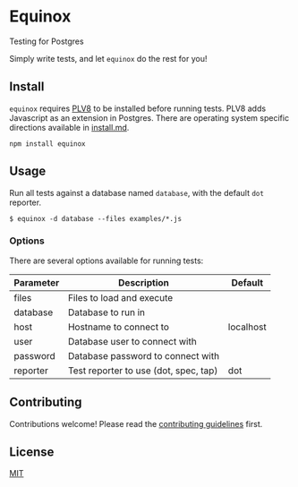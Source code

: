 # Equinox

Testing for Postgres

Simply write tests, and let `equinox` do the rest for you!

## Install

`equinox` requires [PLV8](https://github.com/plv8/plv8) to be installed before
running tests.  PLV8 adds Javascript as an extension in Postgres.  There are
operating system specific directions available in [install.md](docs/install.md).

```
npm install equinox
```

## Usage

Run all tests against a database named `database`, with the default `dot`
reporter.

```
$ equinox -d database --files examples/*.js
```

### Options

There are several options available for running tests:

Parameter|Description|Default
---|---|---
files|Files to load and execute|
database|Database to run in|
host|Hostname to connect to|localhost
user|Database user to connect with|
password|Database password to connect with|
reporter|Test reporter to use (dot, spec, tap)|dot

## Contributing

Contributions welcome! Please read the [contributing guidelines](CONTRIBUTING.md) first.

## License

[MIT](LICENSE.md)
